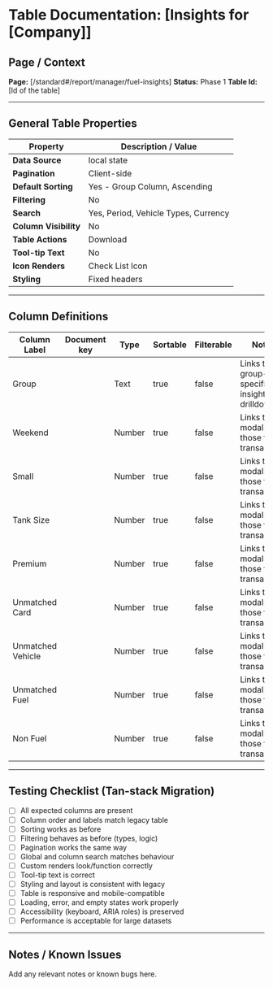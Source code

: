 # Table Documentation: [Insights for [Company]]

## Page / Context
**Page:** [/standard#/report/manager/fuel-insights]
**Status:** Phase 1
**Table Id:** [Id of the table]

---

## General Table Properties

| Property             | Description / Value |
|----------------------|---------------------|
| **Data Source**      | local state |
| **Pagination**       | Client-side |
| **Default Sorting**  | Yes - Group Column, Ascending |
| **Filtering**        | No |
| **Search**           | Yes, Period, Vehicle Types, Currency |
| **Column Visibility**| No |
| **Table Actions**    | Download |
| **Tool-tip Text**    | No |
| **Icon Renders**     | Check List Icon |
| **Styling**          | Fixed headers |

---

## Column Definitions

| Column Label         | Document key | Type   | Sortable | Filterable | Notes                                               |
|----------------------|--------------|--------|----------|------------|-----------------------------------------------------|
| Group                |              | Text   | true     | false      | Links to group-specific insights or drilldown       |
| Weekend              |              | Number | true     | false      | Links to a modal of those fuel transactions         |
| Small                |              | Number | true     | false      | Links to a modal of those fuel transactions         |
| Tank Size            |              | Number | true     | false      | Links to a modal of those fuel transactions         |
| Premium              |              | Number | true     | false      | Links to a modal of those fuel transactions         |
| Unmatched Card       |              | Number | true     | false      | Links to a modal of those fuel transactions         |
| Unmatched Vehicle    |              | Number | true     | false      | Links to a modal of those fuel transactions         |
| Unmatched Fuel       |              | Number | true     | false      | Links to a modal of those fuel transactions         |
| Non Fuel             |              | Number | true     | false      | Links to a modal of those fuel transactions         |
---

## Testing Checklist (Tan-stack Migration)

- [ ] All expected columns are present
- [ ] Column order and labels match legacy table
- [ ] Sorting works as before
- [ ] Filtering behaves as before (types, logic)
- [ ] Pagination works the same way
- [ ] Global and column search matches behaviour
- [ ] Custom renders look/function correctly
- [ ] Tool-tip text is correct
- [ ] Styling and layout is consistent with legacy
- [ ] Table is responsive and mobile-compatible
- [ ] Loading, error, and empty states work properly
- [ ] Accessibility (keyboard, ARIA roles) is preserved
- [ ] Performance is acceptable for large datasets

---

## Notes / Known Issues

Add any relevant notes or known bugs here.
